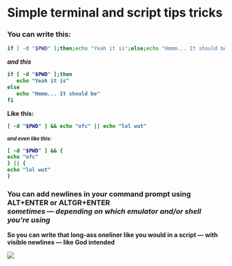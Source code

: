 # Simple terminal and script tips tricks
### You can write this:
```bash
if [ -d "$PWD" ];then;echo "Yeah it is";else;echo "Hmmm... It should be";fi
```
<b> *and this*
   
```bash
if [ -d "$PWD" ];then
   echo "Yeah it is"
else
   echo "Hmmm... It should be"
fi
```
   
<b> Like this:
   
```bash
[ -d "$PWD" ] && echo "ofc" || echo "lol wut"

```
   
<sup> *and even like this:*

```bash
[ -d "$PWD" ] && {
echo "ofc"
} || {
echo "lol wut"
}
```

### You can add newlines in your command prompt using ALT+ENTER or ALTGR+ENTER <br> *sometimes — depending on which emulator and/or shell you're using*

So you can write that long-ass oneliner like you would in a script — with visible newlines — like God intended


![](https://imma.gr/110386xb8eef.jpg)

